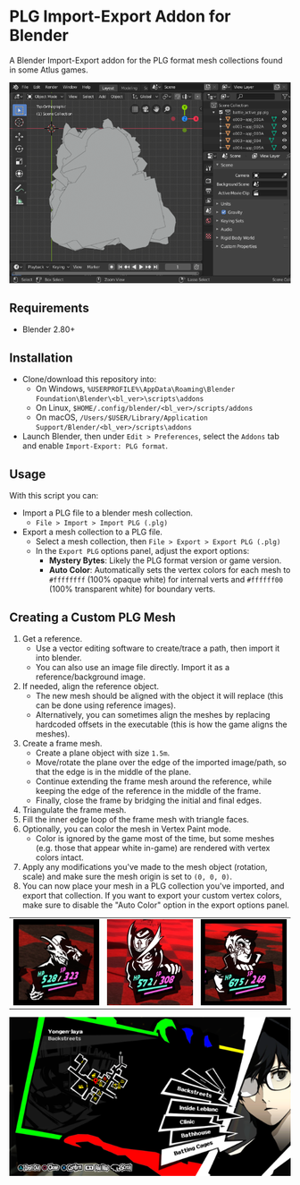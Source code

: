 
# PLG Import-Export Addon for Blender

A Blender Import-Export addon for the PLG format mesh collections found in some Atlus games.

![x](img/import.png)

## Requirements

- Blender 2.80+

## Installation

- Clone/download this repository into:
  - On Windows, `%USERPROFILE%\AppData\Roaming\Blender Foundation\Blender\<bl_ver>\scripts\addons`
  - On Linux, `$HOME/.config/blender/<bl_ver>/scripts/addons`
  - On macOS, `/Users/$USER/Library/Application Support/Blender/<bl_ver>/scripts\addons`
- Launch Blender, then under `Edit > Preferences`, select the `Addons` tab and enable `Import-Export: PLG format`.

## Usage

With this script you can:

- Import a PLG file to a blender mesh collection.
  - `File > Import > Import PLG (.plg)`
- Export a mesh collection to a PLG file.
  - Select a mesh collection, then `File > Export > Export PLG (.plg)`
  - In the `Export PLG` options panel, adjust the export options:
    - **Mystery Bytes**: Likely the PLG format version or game version.
    - **Auto Color**: Automatically sets the vertex colors for each mesh to `#ffffffff` (100% opaque white) for internal verts and `#ffffff00` (100% transparent white) for boundary verts.

## Creating a Custom PLG Mesh

1. Get a reference.
   - Use a vector editing software to create/trace a path, then import it into blender.
   - You can also use an image file directly. Import it as a reference/background image.
2. If needed, align the reference object.
   - The new mesh should be aligned with the object it will replace (this can be done using reference images).
   - Alternatively, you can sometimes align the meshes by replacing hardcoded offsets in the executable (this is how the game aligns the meshes).
3. Create a frame mesh.
   - Create a plane object with size `1.5m`.
   - Move/rotate the plane over the edge of the imported image/path, so that the edge is in the middle of the plane.
   - Continue extending the frame mesh around the reference, while keeping the edge of the reference in the middle of the frame.
   - Finally, close the frame by bridging the initial and final edges.
4. Triangulate the frame mesh.
5. Fill the inner edge loop of the frame mesh with triangle faces.
6. Optionally, you can color the mesh in Vertex Paint mode.
   - Color is ignored by the game most of the time, but some meshes (e.g. those that appear white in-game) are rendered with vertex colors intact.
7. Apply any modifications you've made to the mesh object (rotation, scale) and make sure the mesh origin is set to `(0, 0, 0)`.
8. You can now place your mesh in a PLG collection you've imported, and export that collection. If you want to export your custom vertex colors, make sure to disable the "Auto Color" option in the export options panel.

||||
|:-:|:-:|:-:|
|![x](img/ex01.png)|![x](img/ex02.png)|![x](img/ex03.png)|

![x](img/ex04.png)
